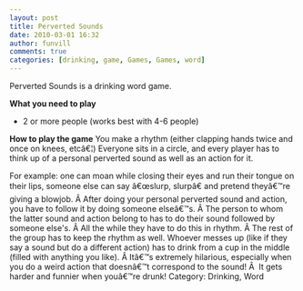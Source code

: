 ```yaml
---
layout: post
title: Perverted Sounds
date: 2010-03-01 16:32
author: funvill
comments: true
categories: [drinking, game, Games, Games, word]
---
```

Perverted Sounds is a drinking word game.

<strong>What you need to play</strong>
<ul>
	<li>2 or more people (works best with 4-6 people)</li>
</ul>
<strong>How to play the game</strong>
You make a rhythm (either clapping hands twice and once on knees, etcâ€¦) Everyone sits in a circle, and every player has to think up of a personal perverted sound as well as an action for it.

For example: one can moan while closing their eyes and run their tongue on their lips, someone else can say â€œslurp, slurpâ€ and pretend theyâ€™re giving a blowjob. Â After doing your personal perverted sound and action, you have to follow it by doing someone elseâ€™s. Â The person to whom the latter sound and action belong to has to do their sound followed by someone else's. Â All the while they have to do this in rhythm. Â The rest of the group has to keep the rhythm as well.
Whoever messes up (like if they say a sound but do a different action) has to drink from a cup in the middle (filled with anything you like). Â Itâ€™s extremely hilarious, especially when you do a weird action that doesnâ€™t correspond to the sound! Â  It gets harder and funnier when youâ€™re drunk!
Category: Drinking, Word
